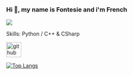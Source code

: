 


<body>
<div class="content">

### Hi 👋, my name is  Fontesie and i'm French 
![](https://profile-counter.glitch.me/Fontesie/count.svg)


Skills: Python / C++ & CSharp



[<img src='https://cdn.jsdelivr.net/npm/simple-icons@3.0.1/icons/github.svg' alt='github' height='40'>](https://github.com/fontesie)  

[![Top Langs](https://github-readme-stats.vercel.app/api/top-langs/?username=fontesie)](https://github.com/anuraghazra/github-readme-stats)

</div>


</body>

